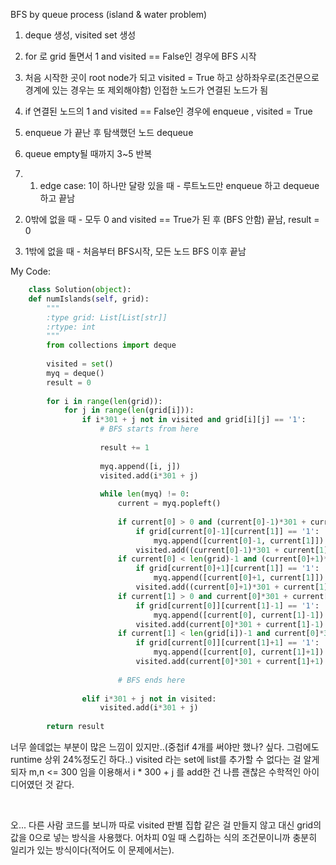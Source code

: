 BFS by queue process (island & water problem)

1. deque 생성, visited set 생성 

2. for 로 grid 돌면서 1 and visited == False인 경우에 BFS 시작

3. 처음 시작한 곳이 root node가 되고 visited = True 하고 상하좌우로(조건문으로 경계에 있는 경우는 또 제외해야함) 인접한 노드가 연결된 노드가 됨

4. if 연결된 노드의 1 and visited == False인 경우에 enqueue , visited = True

5. enqueue 가 끝난 후 탐색했던 노드  dequeue

6. queue empty될 때까지 3~5 반복

7. 1) edge case: 1이 하나만 달랑 있을 때 - 루트노드만 enqueue 하고 dequeue하고 끝남

2) 0밖에 없을 때 - 모두 0 and visited == True가 된 후 (BFS 안함) 끝남, result = 0

3) 1밖에 없을 때 - 처음부터 BFS시작, 모든 노드 BFS 이후 끝남

My Code:
```python
    class Solution(object):
    def numIslands(self, grid):
        """
        :type grid: List[List[str]]
        :rtype: int
        """
        from collections import deque
        
        visited = set()
        myq = deque()
        result = 0
        
        for i in range(len(grid)):
            for j in range(len(grid[i])):
                if i*301 + j not in visited and grid[i][j] == '1':
                    # BFS starts from here
                    
                    result += 1
                    
                    myq.append([i, j])
                    visited.add(i*301 + j)
                    
                    while len(myq) != 0:
                        current = myq.popleft()
                    
                        if current[0] > 0 and (current[0]-1)*301 + current[1] not in visited:
                            if grid[current[0]-1][current[1]] == '1':
                                myq.append([current[0]-1, current[1]])
                            visited.add((current[0]-1)*301 + current[1])
                        if current[0] < len(grid)-1 and (current[0]+1)*301 + current[1] not in visited:
                            if grid[current[0]+1][current[1]] == '1':
                                myq.append([current[0]+1, current[1]])
                            visited.add((current[0]+1)*301 + current[1])
                        if current[1] > 0 and current[0]*301 + current[1]-1 not in visited:
                            if grid[current[0]][current[1]-1] == '1':
                                myq.append([current[0], current[1]-1])
                            visited.add(current[0]*301 + current[1]-1)
                        if current[1] < len(grid[i])-1 and current[0]*301 + current[1]+1 not in visited:
                            if grid[current[0]][current[1]+1] == '1':
                                myq.append([current[0], current[1]+1])
                            visited.add(current[0]*301 + current[1]+1)
                            
                        # BFS ends here
                        
                elif i*301 + j not in visited:
                    visited.add(i*301 + j)
                    
        return result
```

너무 쓸데없는 부분이 많은 느낌이 있지만..(중첩if 4개를 써야만 했나? 싶다. 그럼에도 runtime 상위 24%정도긴 하다..) visited 라는 set에 list를 추가할 수 없다는 걸 알게 되자 m,n <= 300 임을 이용해서 i * 300 + j 를 add한 건 나름 괜찮은 수학적인 아이디어였던 것 같다.

<br>

오... 다른 사람 코드를 보니까 따로 visited 판별 집합 같은 걸 만들지 않고 대신 grid의 값을 0으로 넣는 방식을 사용했다. 어차피 0일 때 스킵하는 식의 조건문이니까 충분히 일리가 있는 방식이다(적어도 이 문제에서는). 

